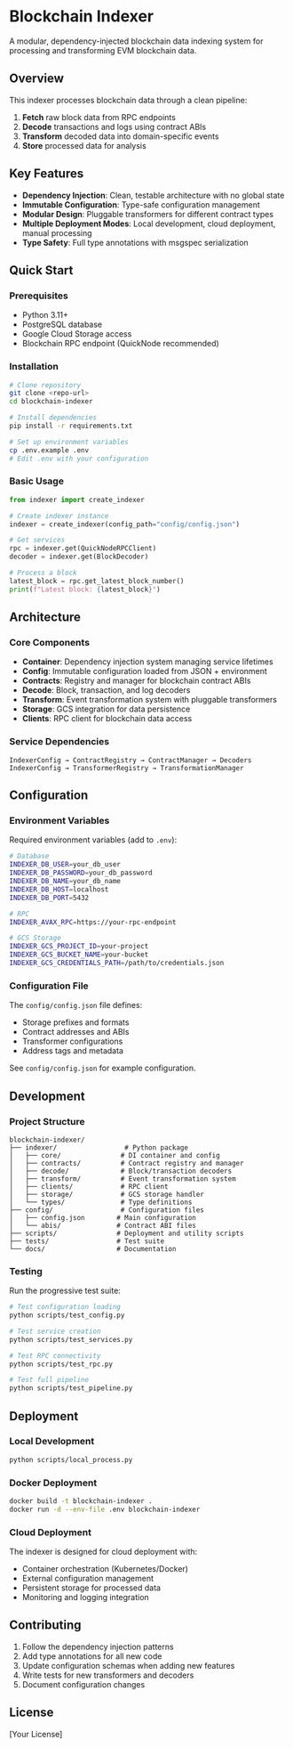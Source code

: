 # Blockchain Indexer

A modular, dependency-injected blockchain data indexing system for processing and transforming EVM blockchain data.

## Overview

This indexer processes blockchain data through a clean pipeline:
1. **Fetch** raw block data from RPC endpoints
2. **Decode** transactions and logs using contract ABIs  
3. **Transform** decoded data into domain-specific events
4. **Store** processed data for analysis

## Key Features

- **Dependency Injection**: Clean, testable architecture with no global state
- **Immutable Configuration**: Type-safe configuration management
- **Modular Design**: Pluggable transformers for different contract types
- **Multiple Deployment Modes**: Local development, cloud deployment, manual processing
- **Type Safety**: Full type annotations with msgspec serialization

## Quick Start

### Prerequisites
- Python 3.11+
- PostgreSQL database
- Google Cloud Storage access
- Blockchain RPC endpoint (QuickNode recommended)

### Installation

```bash
# Clone repository
git clone <repo-url>
cd blockchain-indexer

# Install dependencies
pip install -r requirements.txt

# Set up environment variables
cp .env.example .env
# Edit .env with your configuration
```

### Basic Usage

```python
from indexer import create_indexer

# Create indexer instance
indexer = create_indexer(config_path="config/config.json")

# Get services
rpc = indexer.get(QuickNodeRPCClient)
decoder = indexer.get(BlockDecoder)

# Process a block
latest_block = rpc.get_latest_block_number()
print(f"Latest block: {latest_block}")
```

## Architecture

### Core Components

- **Container**: Dependency injection system managing service lifetimes
- **Config**: Immutable configuration loaded from JSON + environment
- **Contracts**: Registry and manager for blockchain contract ABIs
- **Decode**: Block, transaction, and log decoders
- **Transform**: Event transformation system with pluggable transformers
- **Storage**: GCS integration for data persistence
- **Clients**: RPC client for blockchain data access

### Service Dependencies

```
IndexerConfig → ContractRegistry → ContractManager → Decoders
IndexerConfig → TransformerRegistry → TransformationManager
```

## Configuration

### Environment Variables

Required environment variables (add to `.env`):

```bash
# Database
INDEXER_DB_USER=your_db_user
INDEXER_DB_PASSWORD=your_db_password  
INDEXER_DB_NAME=your_db_name
INDEXER_DB_HOST=localhost
INDEXER_DB_PORT=5432

# RPC
INDEXER_AVAX_RPC=https://your-rpc-endpoint

# GCS Storage
INDEXER_GCS_PROJECT_ID=your-project
INDEXER_GCS_BUCKET_NAME=your-bucket
INDEXER_GCS_CREDENTIALS_PATH=/path/to/credentials.json
```

### Configuration File

The `config/config.json` file defines:
- Storage prefixes and formats
- Contract addresses and ABIs
- Transformer configurations
- Address tags and metadata

See `config/config.json` for example configuration.

## Development

### Project Structure

```
blockchain-indexer/
├── indexer/                 # Python package
│   ├── core/               # DI container and config
│   ├── contracts/          # Contract registry and manager
│   ├── decode/             # Block/transaction decoders
│   ├── transform/          # Event transformation system
│   ├── clients/            # RPC client
│   ├── storage/            # GCS storage handler
│   └── types/              # Type definitions
├── config/                 # Configuration files
│   ├── config.json        # Main configuration
│   └── abis/              # Contract ABI files
├── scripts/               # Deployment and utility scripts
├── tests/                 # Test suite
└── docs/                  # Documentation
```

### Testing

Run the progressive test suite:

```bash
# Test configuration loading
python scripts/test_config.py

# Test service creation
python scripts/test_services.py

# Test RPC connectivity  
python scripts/test_rpc.py

# Test full pipeline
python scripts/test_pipeline.py
```

## Deployment

### Local Development

```bash
python scripts/local_process.py
```

### Docker Deployment

```bash
docker build -t blockchain-indexer .
docker run -d --env-file .env blockchain-indexer
```

### Cloud Deployment

The indexer is designed for cloud deployment with:
- Container orchestration (Kubernetes/Docker)
- External configuration management
- Persistent storage for processed data
- Monitoring and logging integration

## Contributing

1. Follow the dependency injection patterns
2. Add type annotations for all new code
3. Update configuration schemas when adding new features
4. Write tests for new transformers and decoders
5. Document configuration changes

## License

[Your License]